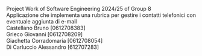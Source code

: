 Project  Work of Software Engineering 2024/25 of Group 8  
Applicazione che implementa una rubrica per gestire i contatti telefonici con eventuale aggiunta di e-mail  
Castellano Bruno [0612708383]  
Grieco Giovanni [0612708209]  
Giachetta Corradomaria [0612708054]  
Di Carluccio Alessandro [612707283]
